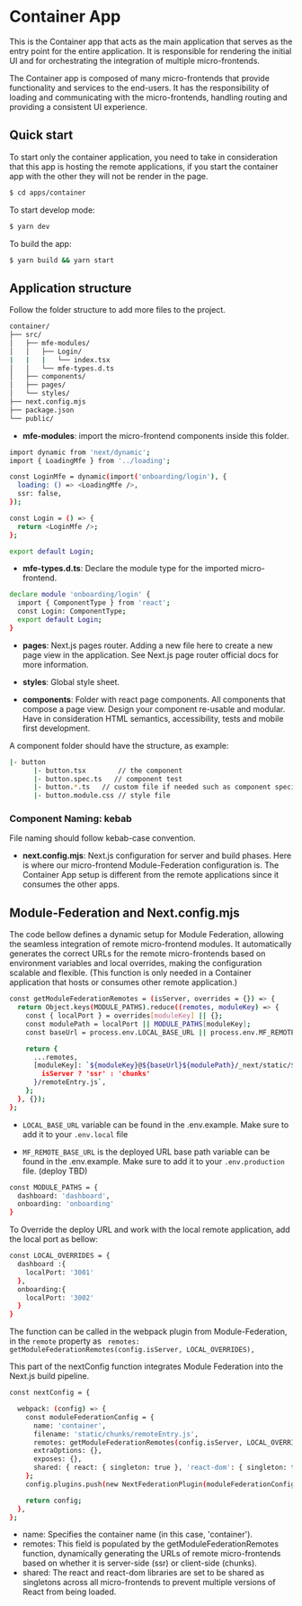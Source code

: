 # Container App 

This is the Container app that acts as the main application that serves as the entry point for the entire application. It is responsible for rendering the initial UI and for orchestrating the integration of multiple micro-frontends.

The Container app is composed of many micro-frontends that provide functionality and services to the end-users. It has the responsibility of loading and communicating with the micro-frontends, handling routing and providing a consistent UI experience.


## Quick start

To start only the container application, you need to take in consideration that this app is hosting the remote applications, if you start the container app with the other they will not be render in the page.

```bash
$ cd apps/container
```

To start develop mode: 

```bash
$ yarn dev
```

To build the app: 

```bash
$ yarn build && yarn start
```


## Application structure

Follow the folder structure to add more files to the project.

```bash
container/
├── src/
│   ├── mfe-modules/
│   │   ├── Login/
|   |   |   └── index.tsx
│   │   └── mfe-types.d.ts
│   ├── components/
│   ├── pages/
│   └── styles/
├── next.config.mjs
├── package.json
└── public/
```

- **mfe-modules**: import the micro-frontend components inside this folder.

```bash
import dynamic from 'next/dynamic';
import { LoadingMfe } from '../loading';

const LoginMfe = dynamic(import('onboarding/login'), {
  loading: () => <LoadingMfe />,
  ssr: false,
});

const Login = () => {
  return <LoginMfe />;
};

export default Login;
```

- **mfe-types.d.ts**: Declare the module type for the imported micro-frontend.

```bash
declare module 'onboarding/login' {
  import { ComponentType } from 'react';
  const Login: ComponentType;
  export default Login;
}
```

- **pages**: Next.js pages router. Adding a new file here to create a new page view in the application.
See Next.js page router official docs for more information.

- **styles**: Global style sheet.

- **components**: Folder with react page components. All components that compose a page view. Design your component re-usable and modular. Have in consideration HTML semantics, accessibility, tests and mobile first development. 

A component folder should have the structure, as example:

```bash
|- button  
      |- button.tsx        // the component
      |- button.spec.ts   // component test
      |- button.*.ts   // custom file if needed such as component specific helpers or constants
      |- button.module.css // style file
```


### Component Naming: kebab

File naming should follow kebab-case convention.


- **next.config.mjs**: Next.js configuration for server and build phases.
Here is where our micro-frontend Module-Federation configuration is. 
The Container App setup is different from the remote applications since it consumes the other apps. 


## Module-Federation and Next.config.mjs

The code bellow defines a dynamic setup for Module Federation, allowing the seamless integration of remote micro-frontend modules. It automatically generates the correct URLs for the remote micro-frontends based on environment variables and local overrides, making the configuration scalable and flexible. (This function is only needed in a Container application that hosts or consumes other remote application.) 


```bash
const getModuleFederationRemotes = (isServer, overrides = {}) => {
  return Object.keys(MODULE_PATHS).reduce((remotes, moduleKey) => {
    const { localPort } = overrides[moduleKey] || {};
    const modulePath = localPort || MODULE_PATHS[moduleKey];
    const baseUrl = process.env.LOCAL_BASE_URL || process.env.MF_REMOTE_BASE_URL; 

    return {
      ...remotes,
      [moduleKey]: `${moduleKey}@${baseUrl}${modulePath}/_next/static/${
        isServer ? 'ssr' : 'chunks'
      }/remoteEntry.js`,
    };
  }, {});
};
```
 - `LOCAL_BASE_URL` variable can be found in the .env.example. Make sure to add it to your `.env.local` file

 - `MF_REMOTE_BASE_URL` is the deployed URL base path variable can be found in the .env.example. Make sure to add it to your `.env.production` file. (deploy TBD)



```bash
const MODULE_PATHS = {
  dashboard: 'dashboard',
  onboarding: 'onboarding'
}
```

To Override the deploy URL and work with the local remote application, add the local port as bellow:

```bash
const LOCAL_OVERRIDES = {
  dashboard :{
    localPort: '3001'
  },
  onboarding:{
    localPort: '3002'
  }
}
```

The function can be called in the webpack plugin from Module-Federation, in the `remote` property as ` remotes: getModuleFederationRemotes(config.isServer, LOCAL_OVERRIDES),`

This part of the nextConfig function integrates Module Federation into the Next.js build pipeline.

```bash
const nextConfig = {

  webpack: (config) => {
    const moduleFederationConfig = {
      name: 'container',
      filename: 'static/chunks/remoteEntry.js',
      remotes: getModuleFederationRemotes(config.isServer, LOCAL_OVERRIDES),
      extraOptions: {},
      exposes: {},
      shared: { react: { singleton: true }, 'react-dom': { singleton: true } },
    };
    config.plugins.push(new NextFederationPlugin(moduleFederationConfig));

    return config;
  },
};
```

- name: Specifies the container name (in this case, 'container').
- remotes: This field is populated by the getModuleFederationRemotes function, dynamically generating the URLs of remote micro-frontends based on whether it is server-side (ssr) or client-side (chunks).
- shared: The react and react-dom libraries are set to be shared as singletons across all micro-frontends to prevent multiple versions of React from being loaded.




